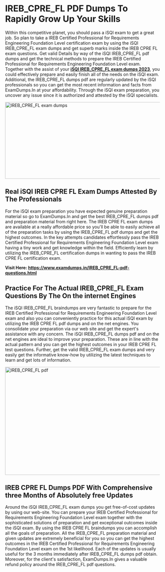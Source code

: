<h1><strong>IREB_CPRE_FL PDF Dumps To Rapidly Grow Up Your Skills</strong></h1>
<p>Within this competitive planet, you should pass a iSQI exam to get a great job. So plan to take a IREB Certified Professional for Requirements Engineering Foundation Level certification exam by using the iSQI IREB_CPRE_FL exam dumps and get superb marks inside the IREB CPRE FL exam questions. Get valid Details by way of the iSQI IREB_CPRE_FL pdf dumps and get the technical methods to prepare the IREB Certified Professional for Requirements Engineering Foundation Level exam. Together with the assist of your <strong><a href="https://www.examdumps.in/IREB_CPRE_FL-pdf-questions.html">iSQI IREB_CPRE_FL exam dumps 2023</a></strong>, you could effectively prepare and easily finish all of the needs on the iSQI exam. Additional, the IREB_CPRE_FL dumps pdf are regularly updated by the iSQI professionals so you can get the most recent information and facts from ExamDumps.In at your affordability. Through the iSQI exam preparation, you uncover any issue since it is authorized and attested by the iSQI specialists.</p>
<p><img src="https://i.ibb.co/zxJwW90/Copy-of-Online-Classes-Twitter-header-post-Made-with-Poster-My-Wall-1.png" alt="IREB_CPRE_FL exam dumps" width="750" height="250" /></p>
<h2><strong>Real iSQI IREB CPRE FL Exam Dumps Attested By The Professionals</strong></h2>
<p>For the iSQI exam preparation you have expected genuine preparation material so go to ExamDumps.In and get the best IREB_CPRE_FL dumps pdf and preparation material from right here. The IREB CPRE FL exam dumps are available at a really affordable price so you'll be able to easily achieve all of the preparation tasks by using the IREB_CPRE_FL pdf dumps and get the highest outcomes. In the key attempts candidates effortlessly pass the IREB Certified Professional for Requirements Engineering Foundation Level exam having a tiny work and get knowledge within the field. Efficiently learn by utilizing the IREB_CPRE_FL certification dumps in wanting to pass the IREB CPRE FL certification exam.</p>
<p><strong>Visit Here:&nbsp;<a href="https://www.examdumps.in/IREB_CPRE_FL-pdf-questions.html">https://www.examdumps.in/IREB_CPRE_FL-pdf-questions.html</a></strong></p>
<h2><strong>Practice For The Actual IREB_CPRE_FL Exam Questions By The On the internet Engines</strong></h2>
<p>The iSQI IREB_CPRE_FL braindumps are very fantastic to prepare for the IREB Certified Professional for Requirements Engineering Foundation Level exam and also you can conveniently practice for this actual iSQI exam by utilizing the IREB CPRE FL pdf dumps and on the net engines. You consolidate your preparation via our web site and get the expert's assistance with any concern. The iSQI IREB_CPRE_FL dumps pdf and on the net engines are ideal to improve your preparation. These are in line with the actual pattern and you can get the highest outcomes in your IREB CPRE FL test questions. Further, get the valid IREB_CPRE_FL exam dumps and very easily get the informative know-how by utilizing the latest techniques to learn and get lots of information.</p>
<p><a href="https://www.examdumps.in/IREB_CPRE_FL-pdf-questions.html"><img src="https://i.ibb.co/QkNtdwY/Copy-of-Zoom-Online-Classes-Facebook-Share-Po-Made-with-Poster-My-Wall-1.jpg" alt="IREB_CPRE_FL pdf" width="670" height="352" /></a></p>
<h2><strong>IREB CPRE FL Dumps PDF With Comprehensive three Months of Absolutely free Updates</strong></h2>
<p>Around the iSQI IREB_CPRE_FL exam dumps you get free-of-cost updates by using our web-site. You can prepare your IREB Certified Professional for Requirements Engineering Foundation Level exam together with the sophisticated solutions of preparation and get exceptional outcomes inside the iSQI exam. By using the IREB CPRE FL braindumps you can accomplish all the goals of preparation. All the IREB_CPRE_FL preparation material and given updates are extremely beneficial for you so you can get the highest outcomes in the IREB Certified Professional for Requirements Engineering Foundation Level exam on the 1st likelihood. Each of the updates is usually useful for the 3 months immediately after IREB_CPRE_FL dumps pdf obtain. Moreover, for the client's satisfaction, ExamDumps.In gives a valuable refund policy around the IREB_CPRE_FL pdf questions.</p>
